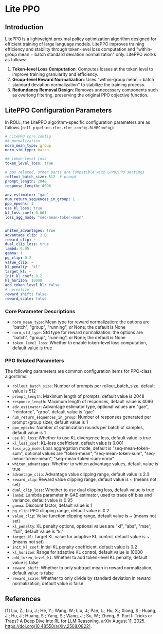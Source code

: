 # Lite PPO

## Introduction

LitePPO is a lightweight proximal policy optimization algorithm designed for efficient training of large language models. LitePPO improves training efficiency and stability through token-level loss computation and "within-group mean + batch standard deviation normalization" only. LitePPO works as follows:

1. **Token-level Loss Computation**: Computes losses at the token level to improve training granularity and efficiency.
2. **Group-level Reward Normalization**: Uses "within-group mean + batch standard deviation normalization" to stabilize the training process.
3. **Redundancy Removal Design**: Removes unnecessary components such as overlong filtering, preserving the original PPO objective function.

## LitePPO Configuration Parameters

In ROLL, the LitePPO algorithm-specific configuration parameters are as follows (`roll.pipeline.rlvr.rlvr_config.RLVRConfig`):

```yaml
# LitePPO core config
## normalization
norm_mean_type: group
norm_std_type: batch

## token-level loss 
token_level_loss: true

# ppo related, other parts are compatible with GRPO/PPO settings
rollout_batch_size: 512  # prompt
prompt_length: 2048
response_length: 4096

adv_estimator: "gae"
num_return_sequences_in_group: 1
ppo_epochs: 1
use_kl_loss: true
kl_loss_coef: 0.001
loss_agg_mode: "seq-mean-token-mean"


whiten_advantages: true
advantage_clip: 2.0
reward_clip: ~
dual_clip_loss: true
lambd: 0.95
gamma: 1
pg_clip: 0.2
value_clip: ~
kl_penalty: "kl"
target_kl: ~
init_kl_coef: 0.2
kl_horizon: 10000
add_token_level_kl: false
# normalize
reward_shift: false
reward_scale: false
```

### Core Parameter Descriptions

- `norm_mean_type`: Mean type for reward normalization: the options are "batch", "group", "running", or None; the default is None
- `norm_std_type`: Std type for reward normalization: the options are "batch", "group", "running", or None; the default is None
- `token_level_loss`: Whether to enable token-level loss computation, default value is true

### PPO Related Parameters

The following parameters are common configuration items for PPO-class algorithms:

- `rollout_batch_size`: Number of prompts per rollout_batch_size, default value is 512
- `prompt_length`: Maximum length of prompts, default value is 2048
- `response_length`: Maximum length of responses, default value is 4096
- `adv_estimator`: Advantage estimator type, optional values are "gae", "reinforce", "grpo", default value is "gae"
- `num_return_sequences_in_group`: Number of responses generated per prompt (group size), default value is 1
- `ppo_epochs`: Number of optimization rounds per batch of samples, default value is 1
- `use_kl_loss`: Whether to use KL divergence loss, default value is true
- `kl_loss_coef`: KL-loss coefficient, default value is 0.001
- `loss_agg_mode`: Loss aggregation mode, default is "seq-mean-token-sum", optional values are "token-mean", "seq-mean-token-sum", "seq-mean-token-mean", "seq-mean-token-sum-norm"
- `whiten_advantages`: Whether to whiten advantage values, default value is true
- `advantage_clip`: Advantage value clipping range, default value is 2.0
- `reward_clip`: Reward value clipping range, default value is ~ (means not set)
- `dual_clip_loss`: Whether to use dual clipping loss, default value is true
- `lambd`: Lambda parameter in GAE estimator, used to trade off bias and variance, default value is 0.95
- `gamma`: Discount factor, default value is 1
- `pg_clip`: PPO clipping range, default value is 0.2
- `value_clip`: Value function clipping range, default value is ~ (means not set)
- `kl_penalty`: KL penalty options, optional values are "kl", "abs", "mse", "full", default value is "kl"
- `target_kl`: Target KL value for adaptive KL control, default value is ~ (means not set)
- `init_kl_coef`: Initial KL penalty coefficient, default value is 0.2
- `kl_horizon`: Range for adaptive KL control, default value is 10000
- `add_token_level_kl`: Whether to add token-level KL penalty, default value is false
- `reward_shift`: Whether to only subtract mean in reward normalization, default value is false
- `reward_scale`: Whether to only divide by standard deviation in reward normalization, default value is false

## References
[1] Liu, Z.; Liu, J.; He, Y.; Wang, W.; Liu, J.; Pan, L.; Hu, X.; Xiong, S.; Huang, J.; Hu, J.; Huang, S.; Yang, S.; Wang, J.; Su, W.; Zheng, B. Part I: Tricks or Traps? A Deep Dive into RL for LLM Reasoning. arXiv August 11, 2025. https://doi.org/10.48550/arXiv.2508.08221.
